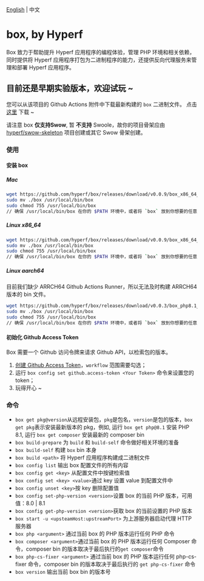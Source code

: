 [English](./README.md) | 中文

# box, by Hyperf

Box 致力于帮助提升 Hyperf 应用程序的编程体验，管理 PHP 环境和相关依赖，同时提供将 Hyperf 应用程序打包为二进制程序的能力，还提供反向代理服务来管理和部署 Hyperf 应用程序。

## 目前还是早期实验版本，欢迎试玩 ~

您可以从该项目的 Github Actions 附件中下载最新构建的 `box` 二进制文件。
点击 [这里](https://github.com/hyperf/box/actions) 下载 ~

请注意 box **仅支持Swow**, 暂 **不支持** Swoole，故你的项目骨架应由 [hyperf/swow-skeleton](https://github.com/hyperf/swow-skeleton) 项目创建或其它 Swow 骨架创建。

### 使用

#### 安装 box

##### Mac

```bash
wget https://github.com/hyperf/box/releases/download/v0.0.9/box_x86_64_macos -O box
sudo mv ./box /usr/local/bin/box
sudo chmod 755 /usr/local/bin/box
// 确保 /usr/local/bin/box 在你的 $PATH 环境中，或者将 `box` 放到你想要的任意 $PATH 路径中
```

##### Linux x86_64

```bash
wget https://github.com/hyperf/box/releases/download/v0.0.9/box_x86_64_linux -O box
sudo mv ./box /usr/local/bin/box
sudo chmod 755 /usr/local/bin/box
// 确保 /usr/local/bin/box 在你的 $PATH 环境中，或者将 `box` 放到你想要的任意 $PATH 路径中
```
##### Linux aarch64
目前我们缺少 ARRCH64 Github Actions Runner，所以无法及时构建 ARRCH64 版本的 bin 文件。
```bash
wget https://github.com/hyperf/box/releases/download/v0.0.3/box_php8.1_aarch64_linux -O box
sudo mv ./box /usr/local/bin/box
sudo chmod 755 /usr/local/bin/box
// 确保 /usr/local/bin/box 在你的 $PATH 环境中，或者将 `box` 放到你想要的任意 $PATH 路径中
```

#### 初始化 Github Access Token

Box 需要一个 Github 访问令牌来请求 Github API，以检索包的版本。

1. [创建 Github Access Token](https://github.com/settings/tokens/new)，`workflow` 范围需要勾选；
2. 运行 `box config set github.access-token <Your Token>` 命令来设置您的 token；
3. 玩得开心 ~

### 命令

- `box get pkg@version`从远程安装包，`pkg`是包名，`version`是包的版本，`box get pkg`表示安装最新版本的 pkg，例如, 运行 `box get php@8.1` 安装 PHP 8.1, 运行 `box get composer` 安装最新的 composer bin
- `box build-prepare` 为 `build` 和 `build-self` 命令做好相关环境的准备
- `box build-self` 构建 `box` bin 本身
- `box build <path>` 将 Hyperf 应用程序构建成二进制文件
- `box config list` 输出 box 配置文件的所有内容
- `box config get <key>` 从配置文件中按键检索值
- `box config set <key> <value>`通过 key 设置 value 到配置文件中
- `box config unset <key>`按 key 删除配置值
- `box config set-php-version <version>`设置 box 的当前 PHP 版本，可用值：8.0 | 8.1
- `box config get-php-version <version>`获取 box 的当前设置的 PHP 版本
- `box start -u <upsteamHost:upstreamPort>` 为上游服务器启动代理 HTTP 服务器
- `box php <argument>` 通过当前 box 的 PHP 版本运行任何 PHP 命令
- `box composer <argument>`通过当前 box 的 PHP 版本运行任何 Composer 命令，composer bin 的版本取决于最后执行的`get composer`命令
- `box php-cs-fixer <argument>` 通过当前 box 的 PHP 版本运行任何 php-cs-fixer 命令，composer bin 的版本取决于最后执行的 `get php-cs-fixer` 命令
- `box version` 输出当前 box bin 的版本号
